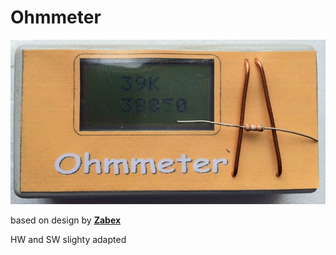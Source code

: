 # Ohmmeter

![Gehäuse](./pic/Ohmmeter.jpg)

based on design by [**Zabex**](http://www.zabex.de/frames/index.html)

HW and SW slighty adapted
